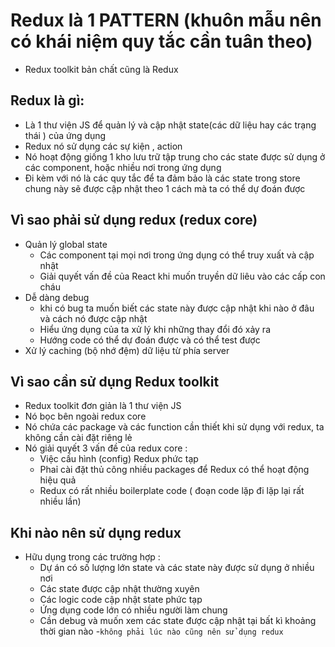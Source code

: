 # Redux là 1 PATTERN (khuôn mẫu nên có khái niệm quy tắc cần tuân theo)
- Redux toolkit bản chất cũng là Redux
## Redux là gì:
- Là 1 thư viện JS để quản lý và cập nhật state(các dữ liệu hay các trạng thái ) của ứng dụng 
- Redux nó sử dụng các sự kiện , action 
- Nó hoạt động giống 1 kho lưu trữ tập trung cho các state được sử dụng ở các component, hoặc nhiều nơi trong ứng dụng 
- Đi kèm với nó là các quy tắc để ta đảm bảo là các state trong store chung này sẽ được cập nhật theo 1 cách mà ta có thể dự đoán được 
## Vì sao phải sử dụng redux (redux core)
- Quản lý global state
   - Các component tại mọi nơi trong ứng dụng có thể truy xuất và cập nhật
   - Giải quyết vấn đề của React khi muốn truyền dữ liêu vào các cấp con cháu
- Dễ dàng debug
    - khi có bug ta muốn biết các state này được cập nhật khi nào ở đâu và cách nó được cập nhật 
    - Hiểu ứng dụng của ta xử lý khi những thay đổi đó xảy ra 
    - Hướng code có thể dự đoán được và có thể test được 
- Xử lý caching (bộ nhớ đệm) dữ liệu từ phía server
## Vì sao cần sử dụng Redux toolkit
- Redux toolkit đơn giản là 1 thư viện JS 
- Nó bọc bên ngoài redux core
- Nó chứa các package và các function cần thiết khi sử dụng với redux, ta không cần cài đặt riêng lẻ 
- Nó giải quyết 3 vấn đề của redux core :
    - Việc cấu hình (config) Redux phức tạp 
    - Phaỉ  cài đặt thủ công nhiều packages để Redux có thể hoạt động hiệu quả  
    - Redux có rất nhiều boilerplate code ( đoạn code lặp đi lặp lại rất nhiều lần)
## Khi nào nên sử dụng redux 
- Hữu dụng trong các trường hợp :
    - Dự án có số lượng lớn state và các state này được sử dụng ở nhiều nơi
    - Các state được cập nhật thường xuyên 
    - Các logic code cập nhật state phức tạp 
    - Ứng dụng code lớn có nhiều người làm chung
    - Cần debug và muốn xem các state được cập nhật tại bất kì khoảng thời gian nào 
    -`không phải lúc nào cũng nên sử dụng redux`
